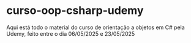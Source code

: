 # curso-oop-csharp-udemy
Aqui está todo o material do curso de orientação a objetos em C# pela Udemy, feito entre o dia 06/05/2025 e 23/05/2025
